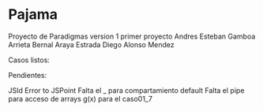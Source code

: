 Pajama
======
Proyecto de Paradigmas version 1 primer proyecto
Andres Esteban Gamboa Arrieta
Bernal Araya Estrada
Diego Alonso Mendez

Casos listos:

Pendientes:

JSId Error to JSPoint
Falta el _ para compartamiento default
Falta el pipe para acceso de arrays
g(x) para el caso01_7
